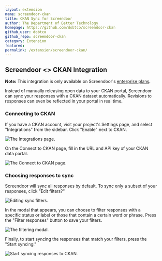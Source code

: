 ```yaml
---
layout: extension
name: screendoor-ckan
title: CKAN Sync for Screendoor
author: The Department of Better Technology
homepage: https://github.com/dobtco/screendoor-ckan
github_user: dobtco
github_repo: screendoor-ckan
category: Extension
featured: 
permalink: /extension/screendoor-ckan/
---
```



Screendoor &lt;&gt; CKAN Integration
------------------------------------

**Note:** This integration is only available on Screendoor's [enterprise
plans](https://www.dobt.co/screendoor/enterprise/).

Instead of manually releasing open data to your CKAN portal, Screendoor
can sync your responses with a CKAN dataset automatically. Revisions to
responses can even be reflected in your portal in real time.

### Connecting to CKAN

If you have a CKAN account, visit your project's Settings page, and
select "Integrations" from the sidebar. Click "Enable" next to CKAN.

![The Integrations
page.](https://github.com/dobtco/screendoor-ckan/blob/master/1.png?raw=true)

On the Connect to CKAN page, fill in the URL and API key of your CKAN
data portal.

![The Connect to CKAN
page.](https://github.com/dobtco/screendoor-ckan/blob/master/2.png?raw=true)

### Choosing responses to sync

Screendoor will sync all responses by default. To sync only a subset of
your responses, click "Edit filters?"

![Editing sync
filters.](https://github.com/dobtco/screendoor-ckan/blob/master/3.png?raw=true)

In the modal that appears, you can choose to filter responses with a
specific status or label or those that contain a certain word or phrase.
Press the "Filter responses" button to save your filters.

![The filtering
modal.](https://github.com/dobtco/screendoor-ckan/blob/master/4.png?raw=true)

Finally, to start syncing the responses that match your filters, press
the "Start syncing."

![Start syncing responses to
CKAN.](https://github.com/dobtco/screendoor-ckan/blob/master/5.png?raw=true)

